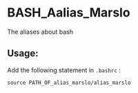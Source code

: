BASH_Aalias_Marslo
==================

The aliases about bash
## Usage:
Add the following statement in `.bashrc` :
<pre><code>source PATH_OF_alias_marslo/alias_marslo
</code></pre>
